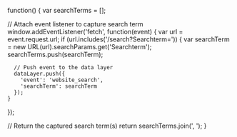 function() {
  var searchTerms = [];

  // Attach event listener to capture search term
  window.addEventListener('fetch', function(event) {
    var url = event.request.url;
    if (url.includes('/search?Searchterm=')) {
      var searchTerm = new URL(url).searchParams.get('Searchterm');
      searchTerms.push(searchTerm);
      
      // Push event to the data layer
      dataLayer.push({
        'event': 'website_search',
        'searchTerm': searchTerm
      });
    }
  });

  // Return the captured search term(s)
  return searchTerms.join(', ');
}

<script>
  window.addEventListener('fetch', function(event) {
    var requestName = event.request.url;
    var searchTerm = null;

    if (requestName.includes('search?SearchTerm=')) {
      var queryString = requestName.split('?')[1];
      var params = new URLSearchParams(queryString);
      searchTerm = params.get('SearchTerm');
    }

    if (searchTerm) {
      window.dataLayer = window.dataLayer || [];
      window.dataLayer.push({
        'event': 'website_search',
        'searchTerm': searchTerm
      });
    }
  });
</script>
